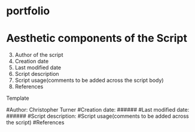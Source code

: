 # portfolio
# Aesthetic components of the Script
3. Author of the script
4. Creation date
5. Last modified date
6. Script description
7. Script usage(comments to be added across the script body)
8. References

Template

#Author: Christopher Turner
#Creation date: ######
#Last modified date: ######
#Script description:
#Script usage(comments to be added across the script)
#References
